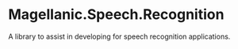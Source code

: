 # Magellanic.Speech.Recognition
A library to assist in developing for speech recognition applications.
